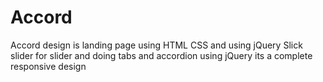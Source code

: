 # Accord
Accord design is landing page using HTML CSS and using jQuery Slick slider  for slider and doing tabs and accordion using jQuery its a complete responsive design
